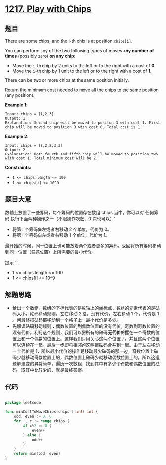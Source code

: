 # [1217. Play with Chips](https://leetcode.com/problems/play-with-chips/)


## 题目

There are some chips, and the i-th chip is at position `chips[i]`.

You can perform any of the two following types of moves **any number of times** (possibly zero) **on any chip**:

- Move the `i`-th chip by 2 units to the left or to the right with a cost of **0**.
- Move the `i`-th chip by 1 unit to the left or to the right with a cost of **1**.

There can be two or more chips at the same position initially.

Return the minimum cost needed to move all the chips to the same position (any position).

**Example 1**:

    Input: chips = [1,2,3]
    Output: 1
    Explanation: Second chip will be moved to positon 3 with cost 1. First chip will be moved to position 3 with cost 0. Total cost is 1.

**Example 2**:

    Input: chips = [2,2,2,3,3]
    Output: 2
    Explanation: Both fourth and fifth chip will be moved to position two with cost 1. Total minimum cost will be 2.

**Constraints:**

- `1 <= chips.length <= 100`
- `1 <= chips[i] <= 10^9`


## 题目大意


数轴上放置了一些筹码，每个筹码的位置存在数组 chips 当中。你可以对 任何筹码 执行下面两种操作之一（不限操作次数，0 次也可以）：

- 将第 i 个筹码向左或者右移动 2 个单位，代价为 0。
- 将第 i 个筹码向左或者右移动 1 个单位，代价为 1。

最开始的时候，同一位置上也可能放着两个或者更多的筹码。返回将所有筹码移动到同一位置（任意位置）上所需要的最小代价。


提示：

- 1 <= chips.length <= 100
- 1 <= chips[i] <= 10^9


## 解题思路

- 给出一个数组，数组的下标代表的是数轴上的坐标点，数组的元素代表的是砝码大小。砝码移动规则，左右移动 2 格，没有代价，左右移动 1 个，代价是 1 。问最终把砝码都移动到一个格子上，最小代价是多少。
- 先解读砝码移动规则：偶数位置的到偶数位置的没有代价，奇数到奇数位置的没有代价。利用这个规则，我们可以把所有的砝码**无代价**的摞在一个奇数的位置上和一个偶数的位置上。这样我们只用关心这两个位置了。并且这两个位置可以连续在一起。最后一步即将相邻的这两摞砝码合并到一起。由于左右移动一个代价是 1，所以最小代价的操作是移动最少砝码的那一边。奇数位置上砝码少就移动奇数位置上的，偶数位置上砝码少就移动偶数位置上的。所以这道题解法变的异常简单，遍历一次数组，找到其中有多少个奇数和偶数位置的砝码，取其中比较少的，就是最终答案。


## 代码

```go

package leetcode

func minCostToMoveChips(chips []int) int {
	odd, even := 0, 0
	for _, c := range chips {
		if c%2 == 0 {
			even++
		} else {
			odd++
		}
	}
	return min(odd, even)
}

```